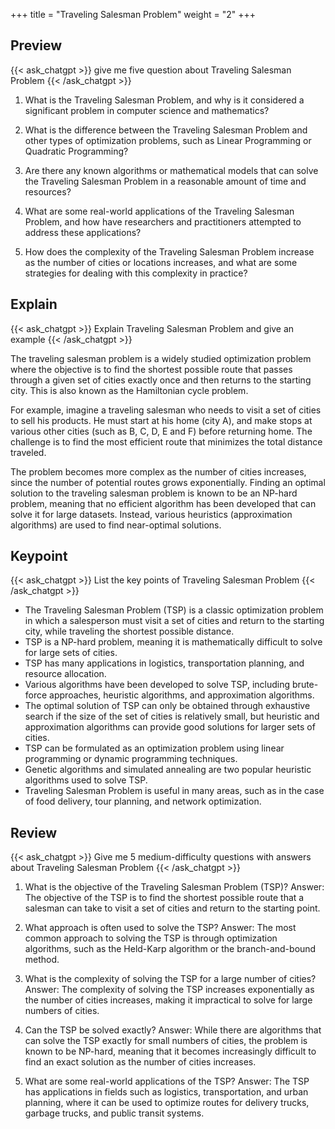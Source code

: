 +++
title = "Traveling Salesman Problem"
weight = "2"
+++
## Preview
{{< ask_chatgpt >}}
give me five question about Traveling Salesman Problem
{{< /ask_chatgpt >}}



1. What is the Traveling Salesman Problem, and why is it considered a significant problem in computer science and mathematics?

2. What is the difference between the Traveling Salesman Problem and other types of optimization problems, such as Linear Programming or Quadratic Programming?

3. Are there any known algorithms or mathematical models that can solve the Traveling Salesman Problem in a reasonable amount of time and resources?

4. What are some real-world applications of the Traveling Salesman Problem, and how have researchers and practitioners attempted to address these applications?

5. How does the complexity of the Traveling Salesman Problem increase as the number of cities or locations increases, and what are some strategies for dealing with this complexity in practice?   

## Explain
{{< ask_chatgpt >}}
Explain Traveling Salesman Problem and give an example
{{< /ask_chatgpt >}}



The traveling salesman problem is a widely studied optimization problem where the objective is to find the shortest possible route that passes through a given set of cities exactly once and then returns to the starting city. This is also known as the Hamiltonian cycle problem.

For example, imagine a traveling salesman who needs to visit a set of cities to sell his products. He must start at his home (city A), and make stops at various other cities (such as B, C, D, E and F) before returning home. The challenge is to find the most efficient route that minimizes the total distance traveled.

The problem becomes more complex as the number of cities increases, since the number of potential routes grows exponentially. Finding an optimal solution to the traveling salesman problem is known to be an NP-hard problem, meaning that no efficient algorithm has been developed that can solve it for large datasets. Instead, various heuristics (approximation algorithms) are used to find near-optimal solutions.   

## Keypoint
{{< ask_chatgpt >}}
List the key points of Traveling Salesman Problem
{{< /ask_chatgpt >}}



- The Traveling Salesman Problem (TSP) is a classic optimization problem in which a salesperson must visit a set of cities and return to the starting city, while traveling the shortest possible distance.
- TSP is a NP-hard problem, meaning it is mathematically difficult to solve for large sets of cities.
- TSP has many applications in logistics, transportation planning, and resource allocation.
- Various algorithms have been developed to solve TSP, including brute-force approaches, heuristic algorithms, and approximation algorithms.
- The optimal solution of TSP can only be obtained through exhaustive search if the size of the set of cities is relatively small, but heuristic and approximation algorithms can provide good solutions for larger sets of cities.
- TSP can be formulated as an optimization problem using linear programming or dynamic programming techniques.
- Genetic algorithms and simulated annealing are two popular heuristic algorithms used to solve TSP.
- Traveling Salesman Problem is useful in many areas, such as in the case of food delivery, tour planning, and network optimization.   

## Review
{{< ask_chatgpt >}}
Give me 5 medium-difficulty questions with answers about Traveling Salesman Problem
{{< /ask_chatgpt >}}



1. What is the objective of the Traveling Salesman Problem (TSP)? 
Answer: The objective of the TSP is to find the shortest possible route that a salesman can take to visit a set of cities and return to the starting point.

2. What approach is often used to solve the TSP? 
Answer: The most common approach to solving the TSP is through optimization algorithms, such as the Held-Karp algorithm or the branch-and-bound method.

3. What is the complexity of solving the TSP for a large number of cities? 
Answer: The complexity of solving the TSP increases exponentially as the number of cities increases, making it impractical to solve for large numbers of cities.

4. Can the TSP be solved exactly? 
Answer: While there are algorithms that can solve the TSP exactly for small numbers of cities, the problem is known to be NP-hard, meaning that it becomes increasingly difficult to find an exact solution as the number of cities increases.

5. What are some real-world applications of the TSP? 
Answer: The TSP has applications in fields such as logistics, transportation, and urban planning, where it can be used to optimize routes for delivery trucks, garbage trucks, and public transit systems.   


